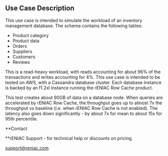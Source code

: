 
## Use Case Description
This use case is intended to simulate the workload of an inventory management database. The schema contains the following tables:

- Product category
- Product data
- Orders
- Suppliers
- Customers
- Reviews

This is a read-heavy workload, with reads accounting for about 96% of the transactions and writes accounting for 4%. This use case is intended to be tested on AWS, with a Cassandra database cluster. Each database instance is backed by an f1.2xl instance running the rENIAC Row Cache product.

This test creates about 90GB of data on a database node. When queries are accelerated by rENIAC Row Cache, the throughput goes up to almost 7x the throughput vs baseline (i.e. when rENIAC Row Cache is not enabled). The latency also goes down significantly - by about 7x for mean to about 15x for 95th percentile. 

**Contact

**rENIAC Support - for technical help or discounts on pricing

support@reniac.com


